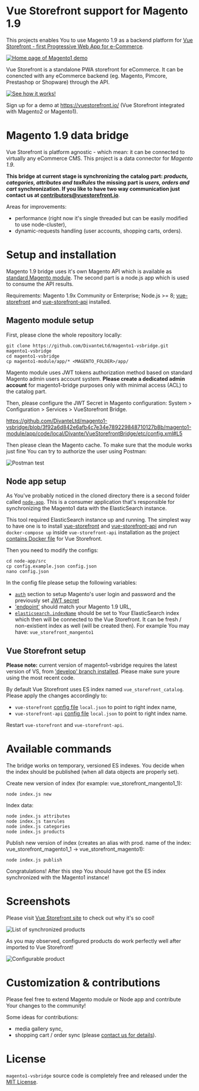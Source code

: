 # Vue Storefront support for Magento 1.9
This projects enables You to use Magento 1.9 as a backend platform for [Vue Storefront - first Progressive Web App for e-Commerce](https://github.com/DivanteLtd/vue-storefront). 

[![Home page of Magento1 demo](doc/media/magento1-hp.png)](https://demo-magento1.vuestorefront.io)

Vue Storefront is a standalone PWA storefront for eCommerce. It can be conencted with any eCommerce backend (eg. Magento, Pimcore, Prestashop or Shopware) through the API.

[![See how it works!](doc/media/vs-video.png)](https://www.youtube.com/watch?v=L4K-mq9JoaQ)

Sign up for a demo at https://vuestorefront.io/ (Vue Storefront integrated with Magento2 or Magento1).

# Magento 1.9 data bridge
Vue Storefront is platform agnostic - which mean: it can be connected to virtually any eCommerce CMS. This project is a data connector for *Magento 1.9*.

**This bridge at current stage is synchronizing the catalog part: *products, categories, attributes and taxRules*  the missing part is *users, orders and cart* synchronization. If you like to have two way communication just contact us at contributors@vuestorefront.io**.

Areas for improvements:
- performance (right now it's single threaded but can be easily modified to use node-cluster),
- dynamic-requests handling (user accounts, shopping carts, orders).

# Setup and installation
Magento 1.9 bridge uses it's own Magento API which is available as [standard Magento module](https://github.com/DivanteLtd/magento1-vsbridge/tree/master/magento1-module/). The second part is a node.js app which is used to consume the API results.

Requirements: Magento 1.9x Community or Enterprise; Node.js >= 8; [vue-storefront](https://github.com/DivanteLtd/vue-storefront) and [vue-storefront-api](https://github.com/DivanteLtd/vue-storefront-api) installed.

## Magento module setup

First, please clone the whole repository locally:

```
git clone https://github.com/DivanteLtd/magento1-vsbridge.git magento1-vsbridge
cd magento1-vsbridge
cp magento1-module/app/* <MAGENTO_FOLDER>/app/
```

Magento module uses JWT tokens authorization method based on standard Magento admin users account system. **Please create a dedicated admin account** for magento1-bridge purposes only with minimal access (ACL) to the catalog part.

Then, please configure the JWT Secret in Magento configuration: System > Configuration > Services > VueStorefront Bridge.

https://github.com/DivanteLtd/magento1-vsbridge/blob/3f92a6d842e6afb4c7e34e789229848710127b8b/magento1-module/app/code/local/Divante/VueStorefrontBridge/etc/config.xml#L5

Then please clean the Magento cache.
To make sure that the module works just fine You can try to authorize the user using Postman:

![Postman test](doc/media/postman.png)

## Node app setup

As You've probably noticed in the cloned directory there is a second folder called [`node-app`](https://github.com/DivanteLtd/magento1-vsbridge/tree/master/node-app). This is a consumer application that's responsible for synchronizing the Magento1 data with the ElasticSearch instance.

This tool required ElasticSearch instance up and running. The simplest way to have one is to install [vue-storefront](https://github.com/DivanteLtd/vue-storefront) and [vue-storefront-api](https://github.com/DivanteLtd/vue-storefront-api) and run `docker-compose up` inside `vue-storefront-api` installation as the project [contains Docker file](https://github.com/DivanteLtd/vue-storefront-api/blob/master/docker-compose.yml) for Vue Storefront.

Then you need to modify the configs:

```
cd node-app/src
cp config.example.json config.json
nano config.json
```

In the config file please setup the following variables:
- [`auth`](https://github.com/DivanteLtd/magento1-vsbridge/blob/5d4b9285c2dd2a20900e6075f50ebc2d7802499e/node-app/config.example.json#L9) section to setup Magento's user login and password and the previously set [JWT secret](https://github.com/DivanteLtd/magento1-vsbridge/blob/5d4b9285c2dd2a20900e6075f50ebc2d7802499e/magento1-module/app/code/local/Divante/VueStorefrontBridge/etc/config.xml#L6)
- ['endpoint'](https://github.com/DivanteLtd/magento1-vsbridge/blob/5d4b9285c2dd2a20900e6075f50ebc2d7802499e/node-app/config.example.json#L14) should match your Magento 1.9 URL,
- [`elasticsearch.indexName`](https://github.com/DivanteLtd/magento1-vsbridge/blob/5d4b9285c2dd2a20900e6075f50ebc2d7802499e/node-app/config.example.json#L4) should be set to Your ElasticSearch index which then will be connected to the Vue Storefront. It can be fresh / non-existient index as well (will be created then). For example You may have: `vue_storefront_mangento1`

## Vue Storefront setup

**Please note:** current version of magento1-vsbridge requires the latest version of VS, from ['develop' branch installed](https://github.com/DivanteLtd/vue-storefront/tree/develop). Please make sure youre using the most recent code.

By default Vue Storefront uses ES index named `vue_storefront_catalog`. Please apply the changes accordingly to:
- `vue-storefront` [config file](https://github.com/DivanteLtd/vue-storefront/tree/master/config) `local.json` to point to right index name,
- `vue-storefront-api` [config file](https://github.com/DivanteLtd/vue-storefront-api/tree/master/config) `local.json` to point to right index name.

Restart `vue-storefront` and `vue-storefront-api`.

# Available commands
The bridge works on temporary, versioned ES indexes. You decide when the index should be published (when all data objects are properly set).

Create new version of index (for example: vue_storefront_mangento1_1): 
```
node index.js new
```

Index data:
```
node index.js attributes
node index.js taxrules
node index.js categories
node index.js products
```

Publish new version of index (creates an alias with prod. name of the index: vue_storefront_magento1_1 -> vue_storefront_magento1): 
```
node index.js publish
```

Congratulations! After this step You should have got the ES index synchronized with the Magento1 instance!

# Screenshots

Please visit [Vue Storefront site](http://vuestorefront.io) to check out why it's so cool!

![List of synchronized products](doc/media/magento1-list.png)

As you may observed, configured products do work perfectly well after imported to Vue Storefront!

![Configurable product](doc/media/magento1-single.png)

# Customization & contributions
Please feel free to extend Magento module or Node app and contribute Your changes to the community!

Some ideas for contributions:
- media gallery sync,
- shopping cart / order sync (please [contact us for details](contributors@vuestorefront.io)).

# License 
`magento1-vsbridge` source code is completely free and released under the [MIT License](https://github.com/DivanteLtd/vue-storefront/blob/master/LICENSE).

